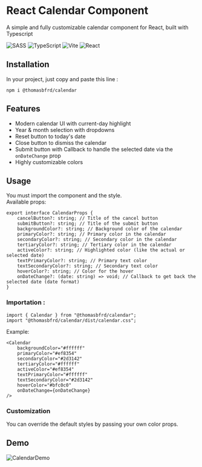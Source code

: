 # React Calendar Component

A simple and fully customizable calendar component for React, built with Typescript

![SASS](https://img.shields.io/badge/SASS-hotpink.svg?style=for-the-badge&logo=SASS&logoColor=white)
![TypeScript](https://img.shields.io/badge/typescript-%23007ACC.svg?style=for-the-badge&logo=typescript&logoColor=white)
![Vite](https://img.shields.io/badge/vite-%23646CFF.svg?style=for-the-badge&logo=vite&logoColor=white)
![React](https://img.shields.io/badge/react-%2320232a.svg?style=for-the-badge&logo=react&logoColor=%2361DAFB)

## Installation
In your project, just copy and paste this line :
```
npm i @thomasbfrd/calendar
```

## Features

- Modern calendar UI with current-day highlight
- Year & month selection with dropdowns
- Reset button to today's date
- Close button to dismiss the calendar
- Submit button with Callback to handle the selected date via the `onDateChange` prop
- Highly customizable colors


## Usage
You must import the component and the style. <br>
Available props:
```
export interface CalendarProps {
    cancelButton?: string; // Title of the cancel button
    submitButton?: string; // Title of the submit button
    backgroundColor?: string; // Background color of the calendar
    primaryColor?: string; // Primary color in the calendar
    secondaryColor?: string; // Secondary color in the calendar
    tertiaryColor?: string; // Tertiary color in the calendar
    activeColor?: string; // Highlighted color (like the actual or selected date)
    textPrimaryColor?: string; // Primary text color
    textSecondaryColor?: string; // Secondary text color
    hoverColor?: string; // Color for the hover
    onDateChange?: (date: string) => void; // Callback to get back the selected date (date format)
}
```

### Importation :
```
import { Calendar } from "@thomasbfrd/calendar";
import "@thomasbfrd/calendar/dist/calendar.css";
```

Example:
```
<Calendar
    backgroundColor="#ffffff"
    primaryColor="#ef8354"
    secondaryColor="#2d3142"
    tertiaryColor="#ffffff"
    activeColor="#ef8354"
    textPrimaryColor="#ffffff"
    textSecondaryColor="#2d3142"
    hoverColor="#bfc0c0"
    onDateChange={onDateChange}
/>
```

### Customization

You can override the default styles by passing your own color props.

## Demo

![CalendarDemo](https://i.postimg.cc/QdnmtPYd/calendar-demo.png)